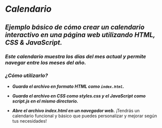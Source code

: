 # _Calendario_

## **_Ejemplo básico de cómo crear un calendario interactivo en una página web utilizando HTML, CSS & JavaScript._**

### **_Este calendario muestra los días del mes actual y permite navegar entre los meses del año._**

### **_¿Cómo utilizarlo?_**

- **_Guarda el archivo en formato HTML como ```index.html```._**
  
- **_Guarda el archivo en CSS como styles.css y el JavaScript como script.js en el mismo directorio._**
  
- **_Abre el archivo index.html en un navegador web._**
¡Tendrás un calendario funcional y básico que puedes personalizar y mejorar según tus necesidades!
